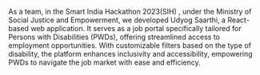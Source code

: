As a team, in the Smart India Hackathon 2023(SIH) , under the Ministry of Social 
Justice and Empowerment, we developed Udyog Saarthi, a React-based web application. It serves 
as a job portal specifically tailored for Persons with Disabilities (PWDs), offering streamlined 
access to employment opportunities. With customizable filters based on the type of disability, the 
platform enhances inclusivity and accessibility, empowering PWDs to navigate the job market with 
ease and efficiency.
